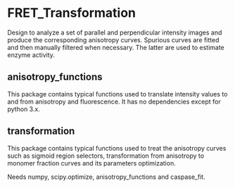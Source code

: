 # FRET_Transformation

Design to analyze a set of parallel and perpendicular intensity images and produce the corresponding anisotropy curves. Spurious curves are fitted and then manually filtered when necessary. The latter are used to estimate enzyme activity.

## anisotropy_functions

This package contains typical functions used to translate intensity values to and from anisotropy and fluorescence. It has no dependencies except for python 3.x.

## transformation

This package contains typical functions used to treat the anisotropy curves such as sigmoid region selectors, transformation from anisotropy to monomer fraction curves and its parameters optimization.

Needs numpy, scipy.optimize, anisotropy_functions and caspase_fit.

